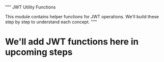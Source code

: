 """
JWT Utility Functions

This module contains helper functions for JWT operations.
We'll build these step by step to understand each concept.
"""

# We'll add JWT functions here in upcoming steps